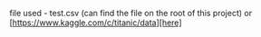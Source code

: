 file used - test.csv (can find the file on the root of this project) or [https://www.kaggle.com/c/titanic/data][here]

